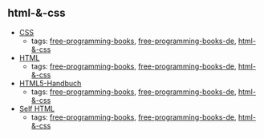 html-&-css 
---
* [CSS](http://www.peterkropff.de/site/css/css.htm)
    * tags: [free-programming-books](../tags/free-programming-books.md), [free-programming-books-de](../tags/free-programming-books-de.md), [html-&-css](../tags/html-&-css.md)
* [HTML](http://www.peterkropff.de/site/html/html.htm)
    * tags: [free-programming-books](../tags/free-programming-books.md), [free-programming-books-de](../tags/free-programming-books-de.md), [html-&-css](../tags/html-&-css.md)
* [HTML5-Handbuch](http://webkompetenz.wikidot.com/docs:html-handbuch)
    * tags: [free-programming-books](../tags/free-programming-books.md), [free-programming-books-de](../tags/free-programming-books-de.md), [html-&-css](../tags/html-&-css.md)
* [Self HTML](https://wiki.selfhtml.org/wiki/Startseite)
    * tags: [free-programming-books](../tags/free-programming-books.md), [free-programming-books-de](../tags/free-programming-books-de.md), [html-&-css](../tags/html-&-css.md)
